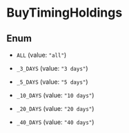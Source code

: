 

# BuyTimingHoldings

## Enum


* `ALL` (value: `"all"`)

* `_3_DAYS` (value: `"3 days"`)

* `_5_DAYS` (value: `"5 days"`)

* `_10_DAYS` (value: `"10 days"`)

* `_20_DAYS` (value: `"20 days"`)

* `_40_DAYS` (value: `"40 days"`)



